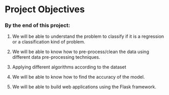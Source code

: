 # Project Objectives
### By the end of this project:


1. We will be able to understand the problem to classify if it is a regression or a classification kind of problem.


2. We will be able to know how to pre-process/clean the data using different data pre-processing techniques.


3. Applying different algorithms according to the dataset


4. We will be able to know how to find the accuracy of the model.


5. We will be able to build web applications using the Flask framework.